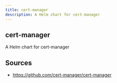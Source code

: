 ```yaml
---
title: cert-manager
description: A Helm chart for cert-manager
---
```


## cert-manager

A Helm chart for cert-manager

## Sources

- https://github.com/cert-manager/cert-manager
